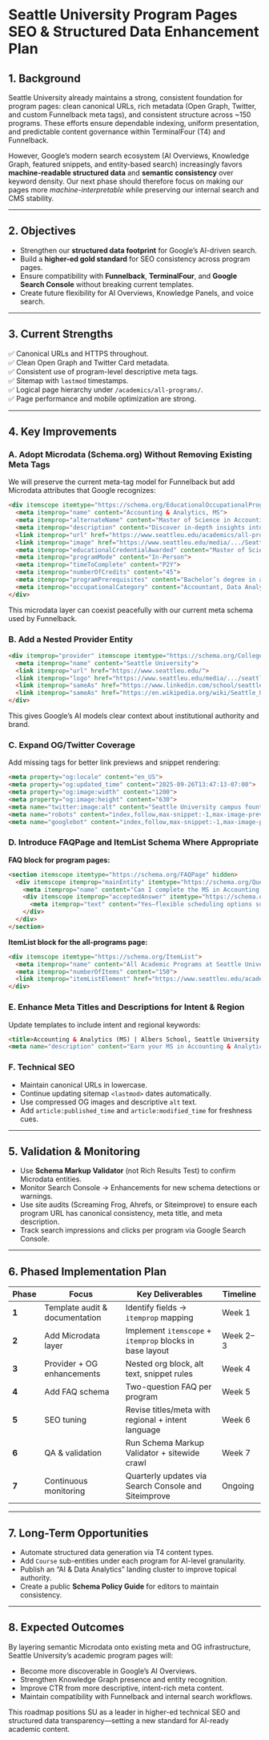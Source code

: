 # Seattle University Program Pages SEO & Structured Data Enhancement Plan

## 1. Background
Seattle University already maintains a strong, consistent foundation for program pages: clean canonical URLs, rich metadata (Open Graph, Twitter, and custom Funnelback meta tags), and consistent structure across ~150 programs. These efforts ensure dependable indexing, uniform presentation, and predictable content governance within TerminalFour (T4) and Funnelback.

However, Google’s modern search ecosystem (AI Overviews, Knowledge Graph, featured snippets, and entity-based search) increasingly favors **machine-readable structured data** and **semantic consistency** over keyword density. Our next phase should therefore focus on making our pages more *machine-interpretable* while preserving our internal search and CMS stability.

---

## 2. Objectives
- Strengthen our **structured data footprint** for Google’s AI-driven search.
- Build a **higher-ed gold standard** for SEO consistency across program pages.
- Ensure compatibility with **Funnelback**, **TerminalFour**, and **Google Search Console** without breaking current templates.
- Create future flexibility for AI Overviews, Knowledge Panels, and voice search.

---

## 3. Current Strengths
✅ Canonical URLs and HTTPS throughout.  
✅ Clean Open Graph and Twitter Card metadata.  
✅ Consistent use of program-level descriptive meta tags.  
✅ Sitemap with `lastmod` timestamps.  
✅ Logical page hierarchy under `/academics/all-programs/`.  
✅ Page performance and mobile optimization are strong.

---

## 4. Key Improvements

### A. Adopt Microdata (Schema.org) Without Removing Existing Meta Tags
We will preserve the current meta-tag model for Funnelback but add Microdata attributes that Google recognizes:

```html
<div itemscope itemtype="https://schema.org/EducationalOccupationalProgram">
  <meta itemprop="name" content="Accounting & Analytics, MS">
  <meta itemprop="alternateName" content="Master of Science in Accounting and Analytics (MSAA)">
  <meta itemprop="description" content="Discover in-depth insights into the world of accounting and analytics...">
  <link itemprop="url" href="https://www.seattleu.edu/academics/all-programs/accounting-analytics-ms/">
  <link itemprop="image" href="https://www.seattleu.edu/media/.../Seattle-University-Fountain-mw.jpg">
  <meta itemprop="educationalCredentialAwarded" content="Master of Science">
  <meta itemprop="programMode" content="In-Person">
  <meta itemprop="timeToComplete" content="P2Y">
  <meta itemprop="numberOfCredits" content="45">
  <meta itemprop="programPrerequisites" content="Bachelor’s degree in accounting, business, or related field">
  <meta itemprop="occupationalCategory" content="Accountant, Data Analyst, Financial Analyst">
</div>
```

This microdata layer can coexist peacefully with our current meta schema used by Funnelback.

### B. Add a Nested Provider Entity
```html
<div itemprop="provider" itemscope itemtype="https://schema.org/CollegeOrUniversity" hidden>
  <meta itemprop="name" content="Seattle University">
  <link itemprop="url" href="https://www.seattleu.edu/">
  <link itemprop="logo" href="https://www.seattleu.edu/media/.../seattleu-logo.png">
  <link itemprop="sameAs" href="https://www.linkedin.com/school/seattle-university/">
  <link itemprop="sameAs" href="https://en.wikipedia.org/wiki/Seattle_University">
</div>
```
This gives Google’s AI models clear context about institutional authority and brand.

### C. Expand OG/Twitter Coverage
Add missing tags for better link previews and snippet rendering:
```html
<meta property="og:locale" content="en_US">
<meta property="og:updated_time" content="2025-09-26T13:47:13-07:00">
<meta property="og:image:width" content="1200">
<meta property="og:image:height" content="630">
<meta name="twitter:image:alt" content="Seattle University campus fountain looking north">
<meta name="robots" content="index,follow,max-snippet:-1,max-image-preview:large,max-video-preview:-1">
<meta name="googlebot" content="index,follow,max-snippet:-1,max-image-preview:large,max-video-preview:-1">
```

### D. Introduce FAQPage and ItemList Schema Where Appropriate
**FAQ block for program pages:**
```html
<section itemscope itemtype="https://schema.org/FAQPage" hidden>
  <div itemscope itemprop="mainEntity" itemtype="https://schema.org/Question">
    <meta itemprop="name" content="Can I complete the MS in Accounting and Analytics while working full time?">
    <div itemscope itemprop="acceptedAnswer" itemtype="https://schema.org/Answer">
      <meta itemprop="text" content="Yes—flexible scheduling options support working professionals.">
    </div>
  </div>
</section>
```

**ItemList block for the all-programs page:**
```html
<div itemscope itemtype="https://schema.org/ItemList">
  <meta itemprop="name" content="All Academic Programs at Seattle University">
  <meta itemprop="numberOfItems" content="150">
  <link itemprop="itemListElement" href="https://www.seattleu.edu/academics/all-programs/accounting-analytics-ms/">
</div>
```

### E. Enhance Meta Titles and Descriptions for Intent & Region
Update templates to include intent and regional keywords:
```html
<title>Accounting & Analytics (MS) | Albers School, Seattle University (WA)</title>
<meta name="description" content="Earn your MS in Accounting & Analytics at Seattle University in Washington State. Build data and AI skills for accounting and analytics leadership roles.">
```

### F. Technical SEO
- Maintain canonical URLs in lowercase.
- Continue updating sitemap `<lastmod>` dates automatically.
- Use compressed OG images and descriptive `alt` text.
- Add `article:published_time` and `article:modified_time` for freshness cues.

---

## 5. Validation & Monitoring
- Use **Schema Markup Validator** (not Rich Results Test) to confirm Microdata entities.
- Monitor Search Console → Enhancements for new schema detections or warnings.
- Use site audits (Screaming Frog, Ahrefs, or Siteimprove) to ensure each program URL has canonical consistency, meta title, and meta description.
- Track search impressions and clicks per program via Google Search Console.

---

## 6. Phased Implementation Plan

| Phase | Focus | Key Deliverables | Timeline |
|-------|--------|------------------|-----------|
| **1** | Template audit & documentation | Identify fields → `itemprop` mapping | Week 1 |
| **2** | Add Microdata layer | Implement `itemscope` + `itemprop` blocks in base layout | Week 2–3 |
| **3** | Provider + OG enhancements | Nested org block, alt text, snippet rules | Week 4 |
| **4** | Add FAQ schema | Two-question FAQ per program | Week 5 |
| **5** | SEO tuning | Revise titles/meta with regional + intent language | Week 6 |
| **6** | QA & validation | Run Schema Markup Validator + sitewide crawl | Week 7 |
| **7** | Continuous monitoring | Quarterly updates via Search Console and Siteimprove | Ongoing |

---

## 7. Long-Term Opportunities
- Automate structured data generation via T4 content types.
- Add `Course` sub-entities under each program for AI-level granularity.
- Publish an “AI & Data Analytics” landing cluster to improve topical authority.
- Create a public **Schema Policy Guide** for editors to maintain consistency.

---

## 8. Expected Outcomes
By layering semantic Microdata onto existing meta and OG infrastructure, Seattle University’s academic program pages will:
- Become more discoverable in Google’s AI Overviews.
- Strengthen Knowledge Graph presence and entity recognition.
- Improve CTR from more descriptive, intent-rich meta content.
- Maintain compatibility with Funnelback and internal search workflows.

This roadmap positions SU as a leader in higher-ed technical SEO and structured data transparency—setting a new standard for AI-ready academic content.

